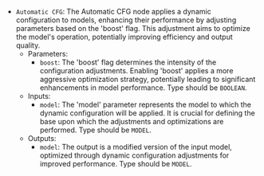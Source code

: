 - `Automatic CFG`: The Automatic CFG node applies a dynamic configuration to models, enhancing their performance by adjusting parameters based on the 'boost' flag. This adjustment aims to optimize the model's operation, potentially improving efficiency and output quality.
    - Parameters:
        - `boost`: The 'boost' flag determines the intensity of the configuration adjustments. Enabling 'boost' applies a more aggressive optimization strategy, potentially leading to significant enhancements in model performance. Type should be `BOOLEAN`.
    - Inputs:
        - `model`: The 'model' parameter represents the model to which the dynamic configuration will be applied. It is crucial for defining the base upon which the adjustments and optimizations are performed. Type should be `MODEL`.
    - Outputs:
        - `model`: The output is a modified version of the input model, optimized through dynamic configuration adjustments for improved performance. Type should be `MODEL`.
